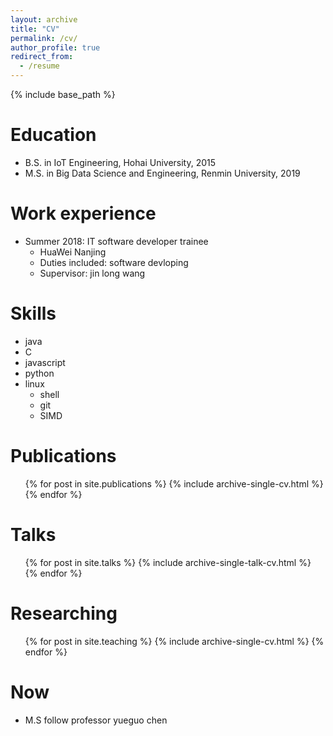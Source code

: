 ```yaml
---
layout: archive
title: "CV"
permalink: /cv/
author_profile: true
redirect_from:
  - /resume
---
```


{% include base_path %}

Education
======
* B.S. in IoT Engineering, Hohai University, 2015
* M.S. in Big Data Science and Engineering, Renmin University, 2019

Work experience
======
* Summer 2018: IT software developer trainee
  * HuaWei Nanjing 
  * Duties included: software devloping
  * Supervisor: jin long wang

  
Skills
======
* java
* C
* javascript
* python
* linux
  * shell 
  * git 
  * SIMD


Publications
======
  <ul>{% for post in site.publications %}
    {% include archive-single-cv.html %}
  {% endfor %}</ul>
  
Talks
======
  <ul>{% for post in site.talks %}
    {% include archive-single-talk-cv.html %}
  {% endfor %}</ul>
  
Researching
======
  <ul>{% for post in site.teaching %}
    {% include archive-single-cv.html %}
  {% endfor %}</ul>
  
Now
======
* M.S follow professor yueguo chen 
